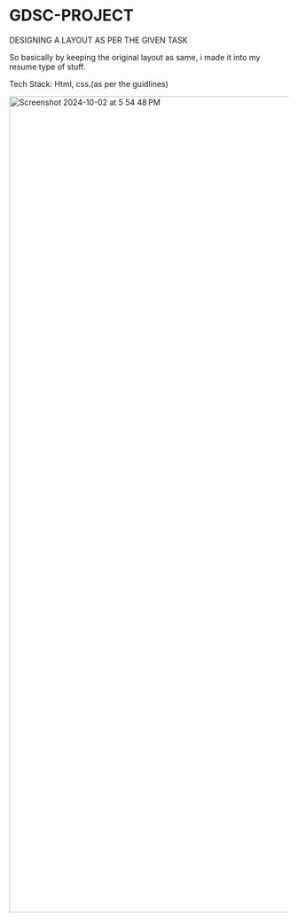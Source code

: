 # GDSC-PROJECT
DESIGNING A LAYOUT AS PER THE GIVEN TASK

So basically by keeping the original layout as same, i made it into my resume type of stuff.

Tech Stack: Html, css.(as per the guidlines)


<img width="1470" alt="Screenshot 2024-10-02 at 5 54 48 PM" src="https://github.com/user-attachments/assets/b42db682-d63f-4969-8c8d-d906b4e82d27">
